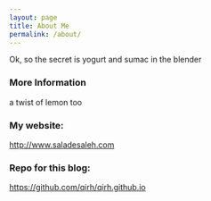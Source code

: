 ```yaml
---
layout: page
title: About Me
permalink: /about/
---
```


Ok, so the secret is yogurt and sumac in the blender

### More Information

a twist of lemon too

### My website:
  http://www.saladesaleh.com
### Repo for this blog:
  https://github.com/qirh/qirh.github.io
